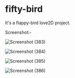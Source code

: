 # fifty-bird
It's a flappy-bird love2D project.

Screenshot:-

![Screenshot (383)](https://user-images.githubusercontent.com/32616992/132095203-46d1a993-9093-45e0-99cd-8c37a08d26af.png)

![Screenshot (384)](https://user-images.githubusercontent.com/32616992/132095196-36e6d7bb-783d-4219-a6b9-090d7efdf49b.png)

![Screenshot (385)](https://user-images.githubusercontent.com/32616992/132095197-b74947de-9aa4-4db1-8dc2-c95b5bcb8112.png)

![Screenshot (386)](https://user-images.githubusercontent.com/32616992/132095202-1b90fc54-8de9-4469-8891-29414c27de98.png)


